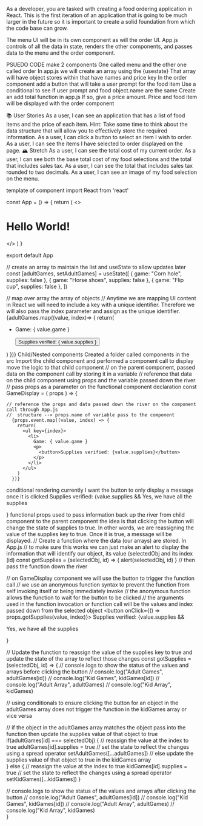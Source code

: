 As a developer, you are tasked with creating a food ordering application in React. This is the first iteration of an application that is going to be much larger in the future so it is important to create a solid foundation from which the code base can grow.

The menu UI will be in its own component as will the order UI. App.js controls of all the data in state, renders the other components, and passes data to the menu and the order component.

PSUEDO CODE
make 2 components
One called menu and the other one called order
In app.js we will create an array using the {usestate}
    That array will have object stores within that have names and price key
 In the order component add a button that will take a user prompt for the food item
 Use a conditional to see if user prompt and food object.name are the same 
 Create an add total function in app.js
 If so, give a price amount. Price and food item will be displayed with the order component



📚 User Stories
As a user, I can see an application that has a list of food items and the price of each item.
Hint: Take some time to think about the data structure that will allow you to effectively store the required information.
As a user, I can click a button to select an item I wish to order.
As a user, I can see the items I have selected to order displayed on the page.
🏔 Stretch
As a user, I can see the total cost of my current order.
As a user, I can see both the base total cost of my food selections and the total that includes sales tax.
As a user, I can see the total that includes sales tax rounded to two decimals.
As a user, I can see an image of my food selection on the menu.




template of component
import React from 'react'

const App = () => {
  return (
    <>
      <h1>Hello World!</h1>
    </>
  )
}

export default App

// create an array to maintain the list and useState to allow updates later
const [adultGames, setAdultGames] = useState([
  { game: "Corn hole", supplies: false },
  { game: "Horse shoes", supplies: false },
  { game: "Flip cup", supplies: false },
])

// map over array the array of objects 
// Anytime we are mapping UI content in React we will need to include a key with a unique identifier. Therefore we will also pass the index parameter and assign as the unique identifier.
{adultGames.map((value, index)=> {
  return(
    <ul key={index}>
      <li> 
        Game: { value.game }
        <p>
          <button>Supplies verified: { value.supplies }</button> 
        </p>
      </li>
    </ul>
  )
})}
Child/Nested components
Created a folder called components in the src
Import the child component and performed a component call to display
move the logic to that child component
//  on the parent component, passed data on the component call by storing it in a variable
  <GameDisplay 
    event={adultGames}
  />
//  reference that data on the child component using props and the variable passed down the river
  // pass props as a parameter on the functional component declaration
  const GameDisplay = ( props ) => {

    // reference the props and data passed down the river on the component call through App.js 
    //  structure --> props.name of variable pass to the component 
      {props.event.map((value, index) => {
        return(
          <ul key={index}>
            <li> 
              Game: { value.game }  
              <p>
                <button>Supplies verified: {value.supplies}</button>
              </p>
            </li>
          </ul>
        )
      })}
conditional rendering
currently I want the button to only display a message once it is clicked
Supplies verified: {value.supplies &&
Yes, we have all the supplies

}
functional props
used to pass information back up the river from child component to the parent component
the idea is that clicking the button will change the state of supplies to true. In other words, we are reassigning the value of the supplies key to true. Once it is true, a message will be displayed.
// Create a function where the data (our arrays) are stored. In App.js
// to make sure this works we can just make an alert to display the information that will identify our object, its value (selectedObj and its index (id)
const gotSupplies = (selectedObj, id) => {
  alert(selectedObj, id)
}
// then pass the function down the river
  <GameDisplay 
    event={adultGames}
    gotSupplies={gotSupplies}
  />

// on GameDisplay component we will use the button to trigger the function call
// we use an anonymous function syntax to prevent the function from self invoking itself or being immediately invoke
// the anonymous function allows the function to wait for the button to be clicked
// the arguments used in the function invocation or function call will be the values and index passed down from the selected object
<button onClick={() => props.gotSupplies(value, index)}>
  Supplies verified: 
  {value.supplies && <p> Yes, we have all the supplies </p>}
</button> 

// Update the function to reassign the value of the supplies key to true and update the state of the array to reflect those changes
const gotSupplies = (selectedObj, id) => {
  // console.logs to show the status of the values and arrays before clicking the button
  // console.log("Adult Games", adultGames[id])
  // console.log("Kid Games", kidGames[id])
  // console.log("Adult Array", adultGames)
  // console.log("Kid Array", kidGames)

  // using conditionals to ensure clicking the button for an object in the adultGames array does not trigger the function in the kidGames array or vice versa

  // if the object in the adultGames array matches the object pass into the function then update the supplies value of that object to true 
  if(adultGames[id] === selectedObj) {
    // reassign the value at the index to true
    adultGames[id].supplies = true
    // set the state to reflect the changes using a spread operator
    setAdultGames([...adultGames])
  // else update the supplies value of that object to true in the kidGames array  
  } else {
    // reassign the value at the index to true
    kidGames[id].supplies = true
    // set the state to reflect the changes using a spread operator
    setKidGames([...kidGames])
  }

  // console.logs to show the status of the values and arrays after clicking the button
  // console.log("Adult Games", adultGames[id])
  // console.log("Kid Games", kidGames[id])
  // console.log("Adult Array", adultGames)
  // console.log("Kid Array", kidGames)  
} 


